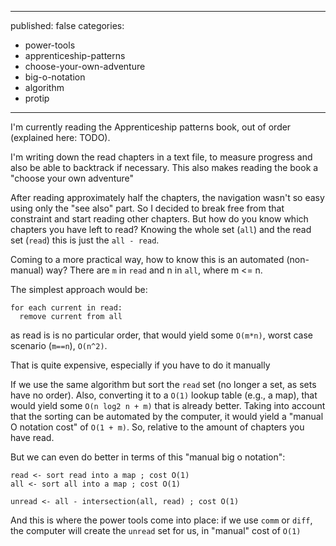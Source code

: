 ----
published: false
categories:
  - power-tools
  - apprenticeship-patterns
  - choose-your-own-adventure
  - big-o-notation
  - algorithm
  - protip
----

I'm currently reading the Apprenticeship patterns book, out of order (explained here: TODO).

I'm writing down the read chapters in a text file, to measure progress and also be able to backtrack if necessary. This also makes reading the book a "choose your own adventure"

After reading approximately half the chapters, the navigation wasn't so easy using only the "see also" part. So I decided to break free from that constraint and start reading other chapters. But how do you know which chapters you have left to read? Knowing the whole set (``all``) and the read set (``read``) this is just the ``all - read``.

Coming to a more practical way, how to know this is an automated (non-manual) way? There are ``m`` in ``read`` and n in ``all``, where m <= n.

The simplest approach would be:

````
for each current in read:
  remove current from all
````

as read is is no particular order, that would yield some ``O(m*n)``, worst case scenario (``m==n``), ``O(n^2)``.

That is quite expensive, especially if you have to do it manually

If we use the same algorithm but sort the ``read`` set (no longer a set, as sets have no order). Also, converting it to a ``O(1)`` lookup table (e.g., a map), that would yield some ``O(n log2 n + m)`` that is already better. Taking into account that the sorting can be automated by the computer, it would yield a "manual O notation cost" of ``O(1 + m)``. So, relative to the amount of chapters you have read.

But we can even do better in terms of this "manual big o notation":

````
read <- sort read into a map ; cost O(1)
all <- sort all into a map ; cost O(1)

unread <- all - intersection(all, read) ; cost O(1)
````

And this is where the power tools come into place: if we use ``comm`` or ``diff``, the computer will create  the ````unread```` set for us, in "manual" cost of ``O(1)``
